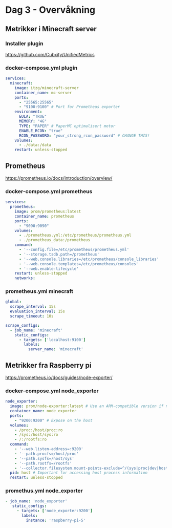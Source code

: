# Dag 3 - Overvåkning

## Metrikker i Minecraft server

### Installer plugin

https://github.com/Cubxity/UnifiedMetrics

### docker-compose.yml plugin

```yaml
services:
  minecraft:
    image: itzg/minecraft-server
    container_name: mc-server
    ports:
      - "25565:25565"
      - "9100:9100" # Port for Prometheus exporter
    environment:
      EULA: "TRUE"
      MEMORY: "4G"
      TYPE: "PAPER" # PaperMC optimalisert motor
      ENABLE_RCON: "true"
      RCON_PASSWORD: "your_strong_rcon_password" # CHANGE THIS!
    volumes:
      - ./data:/data
    restart: unless-stopped
```

## Prometheus

https://prometheus.io/docs/introduction/overview/

### docker-compose.yml prometheus

```yaml
services:
  prometheus:
    image: prom/prometheus:latest
    container_name: prometheus
    ports:
      - "9090:9090"
    volumes:
      - ./prometheus.yml:/etc/prometheus/prometheus.yml
      - ./prometheus_data:/prometheus
    command:
      - '--config.file=/etc/prometheus/prometheus.yml'
      - '--storage.tsdb.path=/prometheus'
      - '--web.console.libraries=/etc/prometheus/console_libraries'
      - '--web.console.templates=/etc/prometheus/consoles'
      - '--web.enable-lifecycle'
    restart: unless-stopped
    networks:
```

### prometheus.yml minecraft

```yaml
global:
  scrape_interval: 15s
  evaluation_interval: 15s
  scrape_timeout: 10s

scrape_configs:
  - job_name: 'minecraft'
    static_configs:
      - targets: ['localhost:9100']
        labels:
          server_name: 'minecraft'
```

## Metrikker fra Raspberry pi

https://prometheus.io/docs/guides/node-exporter/

### docker-compose.yml node_exporter

```yaml
node_exporter:
  image: prom/node-exporter:latest # Use an ARM-compatible version if needed, though 'latest' often works
  container_name: node_exporter
  ports:
    - "9200:9200" # Expose on the host
  volumes:
    - /proc:/host/proc:ro
    - /sys:/host/sys:ro
    - /:/rootfs:ro
  command:
    - '--web.listen-address=:9200'
    - '--path.procfs=/host/proc'
    - '--path.sysfs=/host/sys'
    - '--path.rootfs=/rootfs'
    - '--collector.filesystem.mount-points-exclude=^/(sys|proc|dev|host|etc)($$|/)'
  pid: host # Important for accessing host process information
  restart: unless-stopped
```

### promethus.yml node_exporter

```yaml
- job_name: 'node_exporter'
   static_configs:
     - targets: ['node_exporter:9200']
       labels:
         instance: 'raspberry-pi-5'
```
